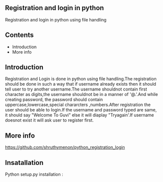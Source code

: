 ## Registration and login in python
Registration and login in python using file handling

## Contents
* Introduction
* More info


## Introduction
Registration and Login is done in python using file handling.The registration should be done in such a way that if username already  exists then it should tell user to try another username.The username shouldnot contain first character as digits,the username shouldnot be in a manner of '@.'.And while creating password, the password should contain uppercase,lowercase,special chararcters ,numbers.After registration the user should be able to login.If the username and password typed are same, it should say "Welcome To Guvi" else it will diaplay "Tryagain'.If username doesnot exist it will ask user to register first.


## More info
https://github.com/shruthymenon/python_registration_login

## Insatallation
Python setup.py installation :
